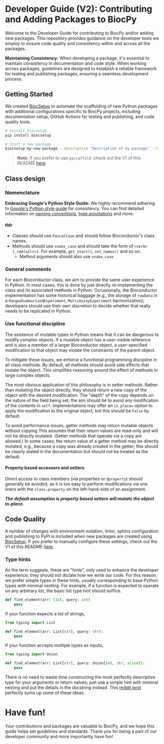 # Developer Guide (V2): Contributing and Adding Packages to BiocPy

Welcome to the Developer Guide for contributing to BiocPy and/or adding new packages. This repository provides guidance on the developer tools we employ to ensure code quality and consistency within and across all the packages.

**Maintaining Consistency:**
When developing a package, it's essential to maintain consistency in documentation and code style. When working across packages, guidelines are designed to establish a reliable framework for testing and publishing packages, ensuring a seamless development process.

## Getting Started

We created [BiocSetup](https://github.com/BiocPy/BiocSetup) to automate the scaffolding of new Python packages with additional configurations specific to BiocPy projects, including documentation setup, GitHub Actions for testing and publishing, and code quality tools.

```sh
# Install biocsetup
pip install biocsetup

# Start a new package
biocsetup my-new-package --description "Description of my package" --license MIT
```

> **Note**: If you prefer to use `pyscaffold`: check out the V1 of this README [here](./README.v1.md).

## Class design

### Nomenclature

**Embracing Google's Python Style Guide:**
We highly recommend adhering to [Google's Python style guide](https://google.github.io/styleguide/pyguide.html) for consistency. You can find detailed information on [naming conventions](https://google.github.io/styleguide/pyguide.html#3164-guidelines-derived-from-guidos-recommendations), [type annotations](https://google.github.io/styleguide/pyguide.html#319-type-annotations) and more.

#### tldr

- Classes should use `PascalCase` and should follow Bioconductor's class names.
- Methods should use `snake_case` and should take the form of `<verb>[_<details>]`.
For example, `get_start()`, `set_names()` and so on.
    - Method arguments should also use `snake_case`.

### General comments

For each Bioconductor class, we aim to provide the same user experience in Python.
In most cases, this is done by just directly re-implementing the class and its associated methods in Python.
Occasionally, the Bioconductor implementation has some historical baggage (e.g., the storage of `rowData` in a `RangedSummarizedExperiment`, `MultiAssayExperiment` harmonization);
developers should use their own discretion to decide whether that really needs to be replicated in Python.

### Use functional discipline

The existence of mutable types in Python means that it can be dangerous to modify complex objects.
If a mutable object has a user-visible reference and is also a member of a larger Bioconductor object,
a user-specified modification to that object may violate the constraints of the parent object.

To mitigate these issues, we enforce a functional programming discipline in all class methods.
By default, all methods should avoid side effects that mutate the object.
This simplifies reasoning around the effect of methods in large complex objects.

The most obvious application of this philosophy is in setter methods.
Rather than mutating the object directly, they should return a new copy of the object with the desired modification.
The "depth" of the copy depends on the nature of the field being set; the aim should be to avoid any modification of the contents in `self`.
Implementations may offer an `in_place=` option to apply the modification to the original object, but this should be `False` by default.

To avoid performance issues, getter methods may return mutable objects without copying
This assumes that their return values are read-only and will not be directly mutated.
(Setter methods that operate via a copy are allowed.)
In some cases; the return value of a getter method may be directly mutated, e.g., because a copy was already created in the getter;
this should be clearly stated in the documentation but should not be treated as the default.

#### Property based accessors and setters
Direct access to class members (via properties or `@property`) should generally be avoided,
as it is too easy to perform modifications via one liners with the `class.property` on the left-hand-side of an assignment.

***The default assumption is property based setters will mutate the object in-place.***

## Code Quality

A number of changes with environment isolation, linter, sphinx configuration and publishing to PyPI is included when new packages are created using [BiocSetup](https://github.com/BiocPy/BiocSetup). If you prefer to manually configure these settings, check out the V1 of this README [here](./README.v1.md).

### Type hints

As the term suggests, these are "hints", only used to enhance the developer experience; they should not dictate how we write our code. For this reason, we prefer simple types in these hints, usually corresponding to base Python types with minimal nesting. For example, if a function is expected to operate on any arbitrary list, the basic list type hint should suffice.

```python
def find_element(arr: list, query: int)
    pass
```

If your function expects a list of strings,

```py
from typing import List

def find_element(arr: List[str], query: str):
    pass
```

If your function accepts multiple types as inputs,

```py
from typing import Union

def find_element(arr: List[str], query: Union[int, str, slice]):
    pass
```

There is no need to waste time constructing the most perfectly descriptive type for your arguments or return values; just use a simple hint with minimal nesting and put the details in the docstring instead. This [reddit post](https://www.reddit.com/r/Python/comments/10zdidm/why_type_hinting_sucks/) perfectly sums up some of these ideas.

# Have fun!

Your contributions and packages are valuable to BiocPy, and we hope this guide helps set guidelines and standards. Thank you for being a part of our developer community and more importantly have fun!

